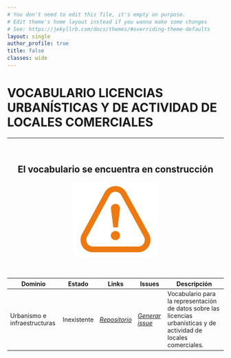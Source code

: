 ```yaml
---
# You don't need to edit this file, it's empty on purpose.
# Edit theme's home layout instead if you wanna make some changes
# See: https://jekyllrb.com/docs/themes/#overriding-theme-defaults
layout: single
author_profile: true 
title: false
classes: wide
---
```

<div id="bodyid">
<link href="stylesheet.css" rel="stylesheet"/>

<h1> VOCABULARIO LICENCIAS URBANÍSTICAS Y DE ACTIVIDAD DE LOCALES COMERCIALES </h1>
</div>
  
---

&nbsp;
 

<h2 float="right" align="center"> El vocabulario se encuentra en construcción </h2>

<p float="right" align="center">   
<img src="img/constrA.png" alt="Construction" width="200"/>
</p>

&nbsp; &nbsp;
  
  
| Dominio |  Estado  |   Links   |   Issues   |   Descripción   | 
| -------- | -------- | --------- | ---------- | --------------- |
| Urbanismo e infraestructuras | Inexistente |  *[Repositorio](https://github.com/opencitydata/urbanismo-infraestructuras-licencias-obra)*  |  *[Generar issue](https://github.com/opencitydata/urbanismo-infraestructuras-licencias-obra/issues)*   | Vocabulario para la representación de datos sobre las licencias urbanísticas y de actividad de locales comerciales.  |  
 
 
  

&nbsp;


  
